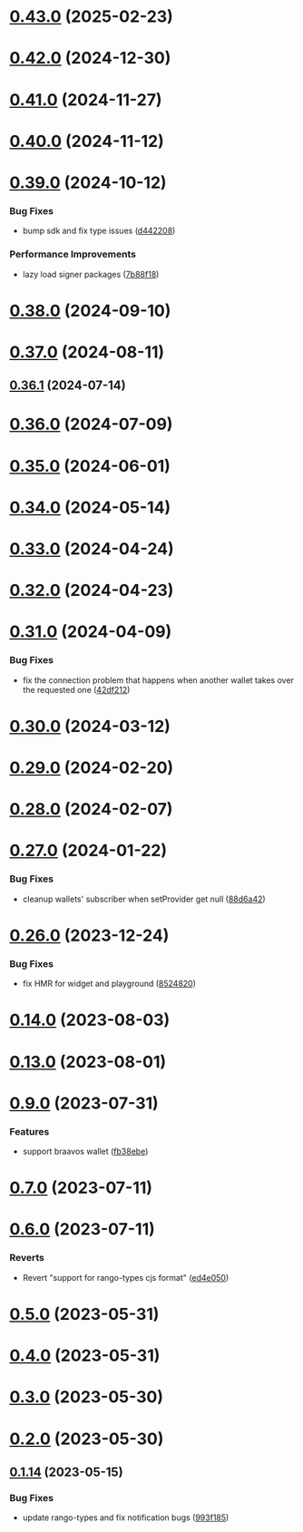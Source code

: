 # [0.43.0](https://github.com/rango-exchange/rango-client/compare/provider-argentx@0.42.0...provider-argentx@0.43.0) (2025-02-23)



# [0.42.0](https://github.com/rango-exchange/rango-client/compare/provider-argentx@0.41.0...provider-argentx@0.42.0) (2024-12-30)



# [0.41.0](https://github.com/rango-exchange/rango-client/compare/provider-argentx@0.40.0...provider-argentx@0.41.0) (2024-11-27)



# [0.40.0](https://github.com/rango-exchange/rango-client/compare/provider-argentx@0.39.0...provider-argentx@0.40.0) (2024-11-12)



# [0.39.0](https://github.com/rango-exchange/rango-client/compare/provider-argentx@0.38.0...provider-argentx@0.39.0) (2024-10-12)


### Bug Fixes

* bump sdk and fix type issues ([d442208](https://github.com/rango-exchange/rango-client/commit/d4422083bf5dd27d5f509ce1db7f9560d05428c8))


### Performance Improvements

* lazy load signer packages ([7b88f18](https://github.com/rango-exchange/rango-client/commit/7b88f1834f7b29b4b81ab6c81a07bb88e8ccf55c))



# [0.38.0](https://github.com/rango-exchange/rango-client/compare/provider-argentx@0.37.0...provider-argentx@0.38.0) (2024-09-10)



# [0.37.0](https://github.com/rango-exchange/rango-client/compare/provider-argentx@0.36.1...provider-argentx@0.37.0) (2024-08-11)



## [0.36.1](https://github.com/rango-exchange/rango-client/compare/provider-argentx@0.36.0...provider-argentx@0.36.1) (2024-07-14)



# [0.36.0](https://github.com/rango-exchange/rango-client/compare/provider-argentx@0.34.0...provider-argentx@0.36.0) (2024-07-09)



# [0.35.0](https://github.com/rango-exchange/rango-client/compare/provider-argentx@0.34.0...provider-argentx@0.35.0) (2024-06-01)



# [0.34.0](https://github.com/rango-exchange/rango-client/compare/provider-argentx@0.33.0...provider-argentx@0.34.0) (2024-05-14)



# [0.33.0](https://github.com/rango-exchange/rango-client/compare/provider-argentx@0.32.0...provider-argentx@0.33.0) (2024-04-24)



# [0.32.0](https://github.com/rango-exchange/rango-client/compare/provider-argentx@0.31.0...provider-argentx@0.32.0) (2024-04-23)



# [0.31.0](https://github.com/rango-exchange/rango-client/compare/provider-argentx@0.30.0...provider-argentx@0.31.0) (2024-04-09)


### Bug Fixes

* fix the connection problem that happens when another wallet takes over the requested one ([42df212](https://github.com/rango-exchange/rango-client/commit/42df2120aadd84c95045b0bf76844c19305fb59a))



# [0.30.0](https://github.com/rango-exchange/rango-client/compare/provider-argentx@0.29.0...provider-argentx@0.30.0) (2024-03-12)



# [0.29.0](https://github.com/rango-exchange/rango-client/compare/provider-argentx@0.28.0...provider-argentx@0.29.0) (2024-02-20)



# [0.28.0](https://github.com/rango-exchange/rango-client/compare/provider-argentx@0.27.0...provider-argentx@0.28.0) (2024-02-07)



# [0.27.0](https://github.com/rango-exchange/rango-client/compare/provider-argentx@0.26.0...provider-argentx@0.27.0) (2024-01-22)


### Bug Fixes

* cleanup wallets' subscriber when setProvider get null ([88d6a42](https://github.com/rango-exchange/rango-client/commit/88d6a423c49b34b3d9ff567e22df36c3b009bb76))



# [0.26.0](https://github.com/rango-exchange/rango-client/compare/provider-argentx@0.24.0...provider-argentx@0.26.0) (2023-12-24)


### Bug Fixes

* fix HMR for widget and playground ([8524820](https://github.com/rango-exchange/rango-client/commit/8524820f10cf0b8921f3db0c4f620ff98daa4103))



# [0.14.0](https://github.com/rango-exchange/rango-client/compare/provider-argentx@0.13.0...provider-argentx@0.14.0) (2023-08-03)



# [0.13.0](https://github.com/rango-exchange/rango-client/compare/provider-argentx@0.12.0...provider-argentx@0.13.0) (2023-08-01)



# [0.9.0](https://github.com/rango-exchange/rango-client/compare/provider-argentx@0.8.0...provider-argentx@0.9.0) (2023-07-31)


### Features

* support braavos wallet ([fb38ebe](https://github.com/rango-exchange/rango-client/commit/fb38ebef00a33b92cabf506c88ef83d8c77cce84))



# [0.7.0](https://github.com/rango-exchange/rango-client/compare/provider-argentx@0.6.0...provider-argentx@0.7.0) (2023-07-11)



# [0.6.0](https://github.com/rango-exchange/rango-client/compare/provider-argentx@0.5.0...provider-argentx@0.6.0) (2023-07-11)


### Reverts

* Revert "support for rango-types cjs format" ([ed4e050](https://github.com/rango-exchange/rango-client/commit/ed4e050bfc0dcde7aeffa6b0d73b02080a5721eb))



# [0.5.0](https://github.com/rango-exchange/rango-client/compare/provider-argentx@0.4.0...provider-argentx@0.5.0) (2023-05-31)



# [0.4.0](https://github.com/rango-exchange/rango-client/compare/provider-argentx@0.3.0...provider-argentx@0.4.0) (2023-05-31)



# [0.3.0](https://github.com/rango-exchange/rango-client/compare/provider-argentx@0.2.0...provider-argentx@0.3.0) (2023-05-30)



# [0.2.0](https://github.com/rango-exchange/rango-client/compare/provider-argentx@0.1.15...provider-argentx@0.2.0) (2023-05-30)



## [0.1.14](https://github.com/rango-exchange/rango-client/compare/provider-argentx@0.1.13...provider-argentx@0.1.14) (2023-05-15)


### Bug Fixes

* update rango-types and fix notification bugs ([993f185](https://github.com/rango-exchange/rango-client/commit/993f185e0b8c5e5e15a2c65ba2d85d1f9c8daa90))



